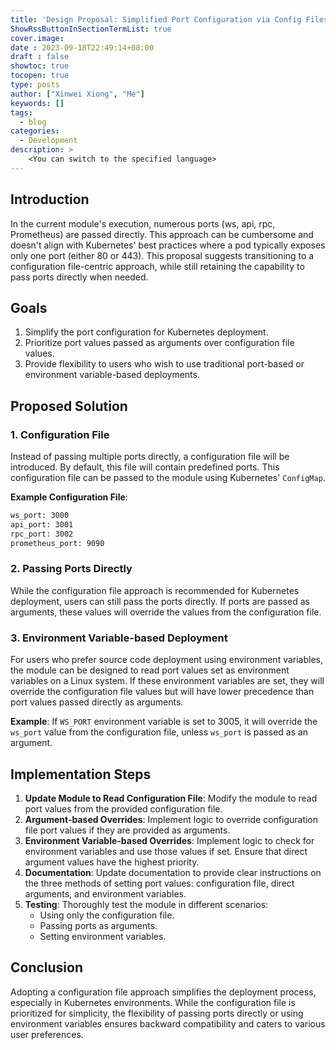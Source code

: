 ```yaml
---
title: 'Design Proposal: Simplified Port Configuration via Config Files for Kubernetes Deployment'
ShowRssButtonInSectionTermList: true
cover.image:
date : 2023-09-18T22:49:14+08:00
draft : false
showtoc: true
tocopen: true
type: posts
author: ["Xinwei Xiong", "Me"]
keywords: []
tags:
  - blog
categories:
  - Development
description: >
    <You can switch to the specified language>
---
```



## Introduction

In the current module's execution, numerous ports (ws, api, rpc, Prometheus) are passed directly. This approach can be cumbersome and doesn't align with Kubernetes' best practices where a pod typically exposes only one port (either 80 or 443). This proposal suggests transitioning to a configuration file-centric approach, while still retaining the capability to pass ports directly when needed.

## Goals

1. Simplify the port configuration for Kubernetes deployment.
2. Prioritize port values passed as arguments over configuration file values.
3. Provide flexibility to users who wish to use traditional port-based or environment variable-based deployments.

## Proposed Solution

### 1. Configuration File

Instead of passing multiple ports directly, a configuration file will be introduced. By default, this file will contain predefined ports. This configuration file can be passed to the module using Kubernetes' `ConfigMap`.

**Example Configuration File**:

```bash
ws_port: 3000
api_port: 3001
rpc_port: 3002
prometheus_port: 9090
```

### 2. Passing Ports Directly

While the configuration file approach is recommended for Kubernetes deployment, users can still pass the ports directly. If ports are passed as arguments, these values will override the values from the configuration file.

### 3. Environment Variable-based Deployment

For users who prefer source code deployment using environment variables, the module can be designed to read port values set as environment variables on a Linux system. If these environment variables are set, they will override the configuration file values but will have lower precedence than port values passed directly as arguments.

**Example**: If `WS_PORT` environment variable is set to 3005, it will override the `ws_port` value from the configuration file, unless `ws_port` is passed as an argument.

## Implementation Steps

1. **Update Module to Read Configuration File**: Modify the module to read port values from the provided configuration file.
2. **Argument-based Overrides**: Implement logic to override configuration file port values if they are provided as arguments.
3. **Environment Variable-based Overrides**: Implement logic to check for environment variables and use those values if set. Ensure that direct argument values have the highest priority.
4. **Documentation**: Update documentation to provide clear instructions on the three methods of setting port values: configuration file, direct arguments, and environment variables.
5. **Testing**: Thoroughly test the module in different scenarios:
   + Using only the configuration file.
   + Passing ports as arguments.
   + Setting environment variables.

## Conclusion

Adopting a configuration file approach simplifies the deployment process, especially in Kubernetes environments. While the configuration file is prioritized for simplicity, the flexibility of passing ports directly or using environment variables ensures backward compatibility and caters to various user preferences.
